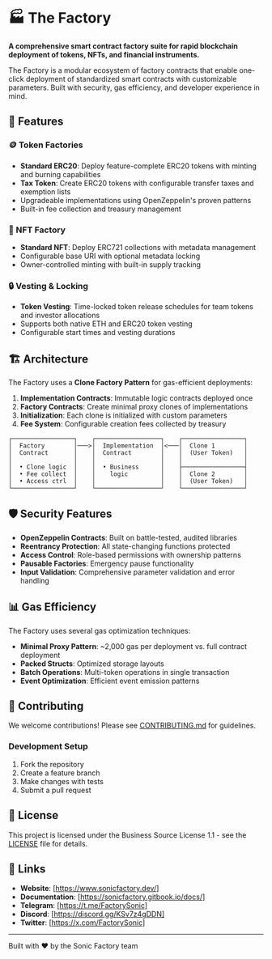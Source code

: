 # 🏭 The Factory

**A comprehensive smart contract factory suite for rapid blockchain deployment of tokens, NFTs, and financial instruments.**

The Factory is a modular ecosystem of factory contracts that enable one-click deployment of standardized smart contracts with customizable parameters. Built with security, gas efficiency, and developer experience in mind.

## 🌟 Features

### 🪙 Token Factories
- **Standard ERC20**: Deploy feature-complete ERC20 tokens with minting and burning capabilities
- **Tax Token**: Create ERC20 tokens with configurable transfer taxes and exemption lists
- Upgradeable implementations using OpenZeppelin's proven patterns
- Built-in fee collection and treasury management

### 🎨 NFT Factory
- **Standard NFT**: Deploy ERC721 collections with metadata management
- Configurable base URI with optional metadata locking
- Owner-controlled minting with built-in supply tracking

### 🔒 Vesting & Locking
- **Token Vesting**: Time-locked token release schedules for team tokens and investor allocations
- Supports both native ETH and ERC20 token vesting
- Configurable start times and vesting durations

## 🏗️ Architecture

The Factory uses a **Clone Factory Pattern** for gas-efficient deployments:

1. **Implementation Contracts**: Immutable logic contracts deployed once
2. **Factory Contracts**: Create minimal proxy clones of implementations
3. **Initialization**: Each clone is initialized with custom parameters
4. **Fee System**: Configurable creation fees collected by treasury

```
┌─────────────────┐    ┌──────────────────┐    ┌─────────────────┐
│  Factory        │───>│  Implementation  │<───│  Clone 1        │
│  Contract       │    │  Contract        │    │  (User Token)   │
│                 │    │                  │    │                 │
│  • Clone logic  │    │  • Business      │    ├─────────────────┤
│  • Fee collect  │    │    logic         │    │  Clone 2        │
│  • Access ctrl  │    │                  │    │  (User Token)   │
└─────────────────┘    └──────────────────┘    └─────────────────┘
```

## 🛡️ Security Features

- **OpenZeppelin Contracts**: Built on battle-tested, audited libraries
- **Reentrancy Protection**: All state-changing functions protected
- **Access Control**: Role-based permissions with ownership patterns
- **Pausable Factories**: Emergency pause functionality
- **Input Validation**: Comprehensive parameter validation and error handling

## 📊 Gas Efficiency

The Factory uses several gas optimization techniques:

- **Minimal Proxy Pattern**: ~2,000 gas per deployment vs. full contract deployment
- **Packed Structs**: Optimized storage layouts
- **Batch Operations**: Multi-token operations in single transaction
- **Event Optimization**: Efficient event emission patterns

## 🤝 Contributing

We welcome contributions! Please see [CONTRIBUTING.md](CONTRIBUTING.md) for guidelines.

### Development Setup

1. Fork the repository
2. Create a feature branch
3. Make changes with tests
4. Submit a pull request

## 📄 License

This project is licensed under the Business Source License 1.1 - see the [LICENSE](LICENSE) file for details.

## 🔗 Links

- **Website**: [https://www.sonicfactory.dev/]
- **Documentation**: [https://sonicfactory.gitbook.io/docs/]
- **Telegram**: [https://t.me/FactorySonic]
- **Discord**: [https://discord.gg/KSv7z4gDDN]
- **Twitter**: [https://x.com/FactorySonic]

---

Built with ❤️ by the Sonic Factory team
